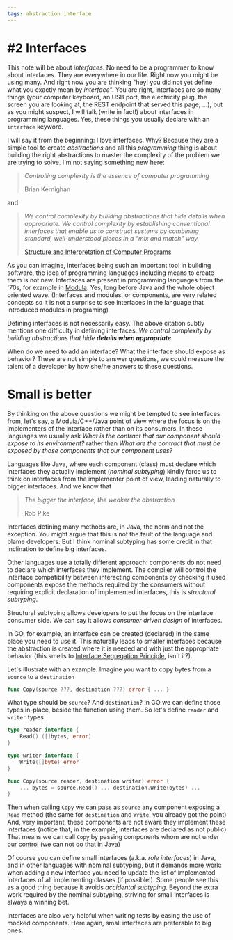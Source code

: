 ```yaml
---
tags: abstraction interface
---
```

# #2 Interfaces

This note will be about _interfaces_.
No need to be a programmer to know about interfaces.
They are everywhere in our life. 
Right now you might be using many.
And right now you are thinking "hey! you did not yet define what you exactly mean by _interface_".
You are right, interfaces are so many things (your computer keyboard, an USB port, the electricity plug, the screen you are looking at, the REST endpoint that served this page, ...), but as you might suspect, I will talk (write in fact!) about interfaces in programming languages.
Yes, these things you usually declare with an `interface` keyword.

I will say it from the beginning: I love interfaces. 
Why? 
Because they are a simple tool to create _abstractions_ and all this _programming_ thing is about building the right abstractions to master the complexity of the problem we are trying to solve.
I'm not saying something new here:

> _Controlling complexity is the essence of computer programming_
>
> Brian Kernighan

and

> _We control complexity by building abstractions that hide details when appropriate. 
> We control complexity by establishing conventional interfaces that enable us to construct systems by combining standard, well-understood pieces in a "mix and match" way._
> 
> [Structure and Interpretation of Computer Programs](https://doc.lagout.org/programmation/Lisp/Scheme/SICP.pdf)
 
As you can imagine, interfaces being such an important tool in building software, the idea of programming languages including means to create them is not new.
Interfaces are present in programming languages from the '70s, for example in [Modula](https://www.research-collection.ethz.ch/handle/20.500.11850/68669). Yes, long before Java and the whole object oriented wave. (Interfaces and modules, or components, are very related concepts so it is not a surprise to see interfaces in the language that introduced modules in programing)

Defining interfaces is not necessarily easy.
The above citation subtly mentions one difficulty in defining interfaces: _We control complexity by building abstractions that hide **details when appropriate**._

When do we need to add an interface? 
What the interface should expose as behavior?
These are not simple to answer questions, we could measure the talent of a developer by how she/he answers to these questions.

# Small is better 

By thinking on the above questions we might be tempted to see interfaces from, let's say, a Modula/C++/Java point of view where the focus is on the implementers of the interface rather than on its consumers.
In these languages we usually ask _What is the contract that our component should expose to its environment?_ rather than _What are the contract that must be exposed by those components that our component uses?_

Languages like Java, where each component (class) must declare which interfaces they actually implement (_nominal subtyping_) kindly force us to think on interfaces from the implementer point of view, leading naturally to bigger interfaces.
And we know that
> _The bigger the interface, the weaker the abstraction_
>
> Rob Pike

Interfaces defining many methods are, in Java, the norm and not the exception.
You might argue that this is not the fault of the language and blame developers.
But I think nominal subtyping has some credit in that inclination to define big interfaces.

Other languages use a totally different approach: components do not need to declare which interfaces they implement.
The compiler will control the interface compatibility between interacting components by checking if used components expose the methods required by the consumers without requiring explicit declaration of implemented interfaces, this is _structural subtyping_.

Structural subtyping allows developers to put the focus on the interface consumer side.
We can say it allows _consumer driven design_ of interfaces.

In GO, for example, an interface can be created (declared) in the same place you need to use it.
This naturally leads to smaller interfaces because the abstraction is created where it is needed and with just the appropriate behavior (this smells to [Interface Segregation Principle](https://en.wikipedia.org/wiki/Interface_segregation_principle), isn't it?).

Let's illustrate with an example.
Imagine you want to copy bytes from a `source` to a `destination`
```go
func Copy(source ???, destination ???) error { ... }
```

What type should be `source`? And `destination`?
In GO we can define those types in-place, beside the function using them.
So let's define `reader` and `writer` types.

```go
type reader interface {
    Read() ([]bytes, error)
}

type writer interface {
    Write([]byte) error
}

func Copy(source reader, destination writer) error { 
    ... bytes = source.Read() ... destination.Write(bytes) ... 
}
```

Then when calling `Copy` we can pass as `source` any component exposing a `Read` method (the same for `destination` and `Write`,  you already got the point)
And, very important, these components are not aware they implement these interfaces (notice that, in the example, interfaces are declared as not public)
That means we can call `Copy` by passing components whom are not under our control (we can not do that in Java)

Of course you can define small interfaces (a.k.a. _role interfaces_) in Java, and in other languages with nominal subtyping, but it demands more work: when adding a new interface you need to update the list of implemented interfaces of all implementing classes (if possible!).
Some people see this as a good thing because it avoids _accidental subtyping_.
Beyond the extra work required by the nominal subtyping, striving for small interfaces is always a winning bet.

Interfaces are also very helpful when writing tests by easing the use of mocked components.
Here again, small interfaces are preferable to big ones.
